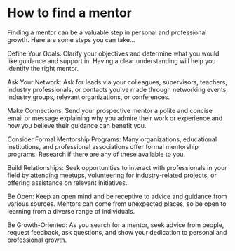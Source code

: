 # How to find a mentor

Finding a mentor can be a valuable step in personal and professional growth. Here are some steps you can take…

Define Your Goals: Clarify your objectives and determine what you would like guidance and support in. Having a clear understanding will help you identify the right mentor.

Ask Your Network: Ask for leads via your colleagues, supervisors, teachers, industry professionals, or contacts you've made through networking events, industry groups, relevant organizations, or conferences.

Make Connections: Send your prospective mentor a polite and concise email or message explaining why you admire their work or experience and how you believe their guidance can benefit you. 

Consider Formal Mentorship Programs: Many organizations, educational institutions, and professional associations offer formal mentorship programs. Research if there are any of these available to you.

Build Relationships: Seek opportunities to interact with professionals in your field by attending meetups, volunteering for industry-related projects, or offering assistance on relevant initiatives.

Be Open: Keep an open mind and be receptive to advice and guidance from various sources. Mentors can come from unexpected places, so be open to learning from a diverse range of individuals. 

Be Growth-Oriented: As you search for a mentor, seek advice from people, request feedback, ask questions, and show your dedication to personal and professional growth.
